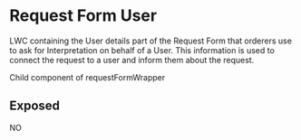 # Request Form User

LWC containing the User details part of the Request Form that orderers use to ask for Interpretation on behalf of a User. This information is used to connect the request to a user and inform them about the request.

Child component of requestFormWrapper

## Exposed

NO
